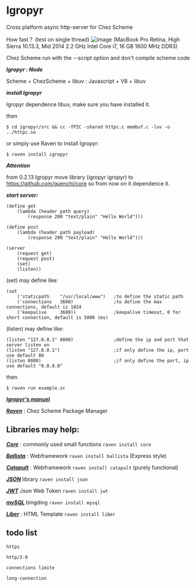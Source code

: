 # Igropyr
Cross platform async http-server for Chez Scheme

How fast？ (test on single thread)
![image](https://github.com/guenchi/Igropyr/blob/master/benckmark.png?raw=true)
(MacBook Pro Retina, High Sierra 10.13.3, Mid 2014 2.2 GHz Intel Core i7, 16 GB 1600 MHz DDR3)

Chez Scheme run with the --script option and don't compile scheme code


***Igropyr : Node***

Scheme + ChezScheme + libuv : Javascript + V8 + libuv


***install Igropyr***

Igropyr dependence libuv, make sure you have installed it.

then 

`$ cd igropyr/src && cc -fPIC -shared httpc.c membuf.c -luv -o ../httpc.so`

or simply use Raven to install Igropyr:

`$ raven install igropyr`

***Attention***

from 0.2.13 Igropyr move library (igropyr igropyr) to https://github.com/guenchi/core so from now on it dependence it.

***start server:***

```
(define get
    (lambda (header path query)
        (response 200 "text/plain" "Hello World")))
                
(define post
    (lambda (header path payload)
        (response 200 "text/plain" "Hello World")))

(server 
    (request get) 
    (request post)
    (set) 
    (listen))
```


(set) may define like:

```
(set 
    ('staticpath    "/usr/local/www")   ;to define the static path    
    ('connections   3600)               ;to define the max connections, default is 1024
    ('keepalive     3600))              ;keepalive timeout, 0 for short connection, default is 5000 (ms)
```

(listen) may define like:

```
(listen "127.0.0.1" 8080)               ;define the ip and port that server listen on
(listen "127.0.0.1")                    ;if only define the ip, port use default 80
(listen 8080)                           ;if only define the port, ip use default "0.0.0.0"
```

then

```
$ raven run example.sc
```

***[Igropyr's manuel](https://guenchi.gitbooks.io/igropyr/)***

***[Raven](http://ravensc.com)*** : Chez Scheme Package Manager 

## Libraries may help:

***[Core](https://github.com/guenchi/Core)*** : commonly used small functions `raven install core`

***[Ballista](https://github.com/guenchi/Ballista)*** : Webframework `raven install ballista` (Express style)

***[Catapult](https://github.com/guenchi/Catapult)*** : Webframework `raven install catapult` (purely functional)

***[JSON](https://github.com/guenchi/json)*** library `raven install json`

***[JWT](https://github.com/guenchi/jwt)*** Json Web Token `raven install jwt` 

***[mySQL](https://github.com/chclock/mysql)*** bingding `raven install mysql`  

***[Liber](https://github.com/guenchi/Liber)*** : HTML Template `raven install liber` 




 
## todo list

```
https

http/2.0

connections limite

long-connection
```
